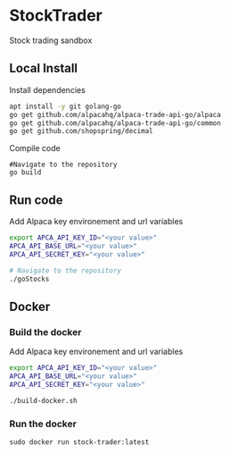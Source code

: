 # StockTrader
Stock trading sandbox

## Local Install 
  Install dependencies
  ```bash
  apt install -y git golang-go
  go get github.com/alpacahq/alpaca-trade-api-go/alpaca 
  go get github.com/alpacahq/alpaca-trade-api-go/common 
  go get github.com/shopspring/decimal 
  ```
  Compile code
  ```
  #Navigate to the repository
  go build
  ```

## Run code 
  Add Alpaca key environement and url variables
  ```bash
  export APCA_API_KEY_ID="<your value>"
  APCA_API_BASE_URL="<your value>"
  APCA_API_SECRET_KEY="<your value>"
  ```


  ```bash 
  # Navigate to the repository
  ./goStocks
  ```




## Docker

### Build the docker
  Add Alpaca key environement and url variables
  ```bash
  export APCA_API_KEY_ID="<your value>"
  APCA_API_BASE_URL="<your value>"
  APCA_API_SECRET_KEY="<your value>"
  ```

  ```bash
  ./build-docker.sh
  ```

### Run the docker
```
sudo docker run stock-trader:latest
```